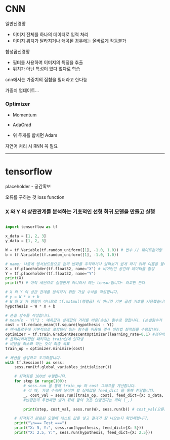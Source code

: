 # CNN

일반신경망

- 이미지 전체를 하나의 데이터로 입력 처리
- 이미지 위치가 달라지거나 왜곡된 경우에는 올바르게 작동불가







합성곱신경망

- 필터를 사용하여 이미지의 특징을 추출
- 위치가 아닌 특성이 있다 없다로 학습



cnn에서는 가중치의 집합을 필터라고 한다능



가중치 업데이트...

### Optimizer

- Momentum

- AdaGrad 

- 위 두개를 합치면 Adam

 

자연어 처리 시 RNN 꼭 필요



---

# tensorflow

placeholder - 공간확보



오류를 구하는 것 loss function



### X 와 Y 의 상관관계를 분석하는 기초적인 선형 회귀 모델을 만들고 실행

```python

import tensorflow as tf

x_data = [1, 2, 3]
y_data = [1, 2, 3]

W = tf.Variable(tf.random_uniform([1], -1.0, 1.0)) # 변수 // 웨이트값이랑 바이어스를 균등분포를 통해 랜덤값으로 바꿔 시작..?
b = tf.Variable(tf.random_uniform([1], -1.0, 1.0))

# name: 나중에 텐서보드등으로 값의 변화를 추적하거나 살펴보기 쉽게 하기 위해 이름을 붙여줍니다.
X = tf.placeholder(tf.float32, name="X") # 비어있던 공간에 데이터를 할당
Y = tf.placeholder(tf.float32, name="Y")
print(X)
print(Y) # 아직 세션으로 실행한게 아니라서 얘는 tensor입니다~ 라고만 뜬다
```



```python
# X 와 Y 의 상관 관계를 분석하기 위한 가설 수식을 작성합니다.
# y = W * x + b
# W 와 X 가 행렬이 아니므로 tf.matmul(행렬곱) 이 아니라 기본 곱셈 기호를 사용했습니다.
hypothesis = W * X + b

# 손실 함수를 작성합니다.
# mean(h - Y)^2 : 예측값과 실제값의 거리를 비용(손실) 함수로 정합니다. (손실함수가 줄어드는게 목표)
cost = tf.reduce_mean(tf.square(hypothesis - Y))
# 텐서플로우에 기본적으로 포함되어 있는 함수를 이용해 경사 하강법 최적화를 수행합니다.
optimizer = tf.train.GradientDescentOptimizer(learning_rate=0.1) #경우에 따라 학습률(얼마나 반영할 것인지)조절 가능. 이 경우는 10%씩 반영하겠다는 의미
# 옵티마이저관련 패키지는 train안에 있다넹
# 비용을 최소화 하는 것이 최종 목표
train_op = optimizer.minimize(cost)

# 세션을 생성하고 초기화합니다.
with tf.Session() as sess:
    sess.run(tf.global_variables_initializer())

    # 최적화를 100번 수행합니다.
    for step in range(100):
        # sess.run 을 통해 train_op 와 cost 그래프를 계산합니다.
        # 이 때, 가설 수식에 넣어야 할 실제값을 feed_dict 을 통해 전달합니다.
        _, cost_val = sess.run([train_op, cost], feed_dict={X: x_data, Y: y_data})
        #반환값의 두번째만 받기 위해 앞의 것은 안받겠다는 의미 (_,)

        print(step, cost_val, sess.run(W), sess.run(b)) # cost_val(오류값) : 적을수록 좋다

    # 최적화가 완료된 모델에 테스트 값을 넣고 결과가 잘 나오는지 확인해봅니다.
    print("\n=== Test ===")
    print("X: 5, Y:", sess.run(hypothesis, feed_dict={X: 5}))
    print("X: 2.5, Y:", sess.run(hypothesis, feed_dict={X: 2.5}))
```



